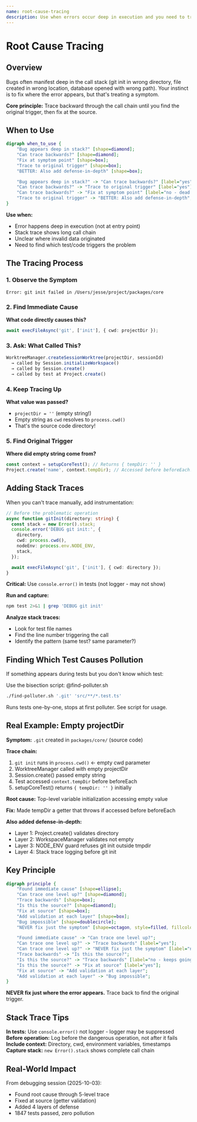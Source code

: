 ```yaml
---
name: root-cause-tracing
description: Use when errors occur deep in execution and you need to trace back to find the original trigger - systematically traces bugs backward through call stack, adding instrumentation when needed, to identify source of invalid data or incorrect behavior
---
```


# Root Cause Tracing

## Overview

Bugs often manifest deep in the call stack (git init in wrong directory, file created in wrong location, database opened with wrong path). Your instinct is to fix where the error appears, but that's treating a symptom.

**Core principle:** Trace backward through the call chain until you find the original trigger, then fix at the source.

## When to Use

```dot
digraph when_to_use {
    "Bug appears deep in stack?" [shape=diamond];
    "Can trace backwards?" [shape=diamond];
    "Fix at symptom point" [shape=box];
    "Trace to original trigger" [shape=box];
    "BETTER: Also add defense-in-depth" [shape=box];

    "Bug appears deep in stack?" -> "Can trace backwards?" [label="yes"];
    "Can trace backwards?" -> "Trace to original trigger" [label="yes"];
    "Can trace backwards?" -> "Fix at symptom point" [label="no - dead end"];
    "Trace to original trigger" -> "BETTER: Also add defense-in-depth";
}
```

**Use when:**
- Error happens deep in execution (not at entry point)
- Stack trace shows long call chain
- Unclear where invalid data originated
- Need to find which test/code triggers the problem

## The Tracing Process

### 1. Observe the Symptom

```text
Error: git init failed in /Users/jesse/project/packages/core
```

### 2. Find Immediate Cause
**What code directly causes this?**

```typescript
await execFileAsync('git', ['init'], { cwd: projectDir });
```

### 3. Ask: What Called This?

```typescript
WorktreeManager.createSessionWorktree(projectDir, sessionId)
  → called by Session.initializeWorkspace()
  → called by Session.create()
  → called by test at Project.create()
```

### 4. Keep Tracing Up
**What value was passed?**
- `projectDir = ''` (empty string!)
- Empty string as `cwd` resolves to `process.cwd()`
- That's the source code directory!

### 5. Find Original Trigger
**Where did empty string come from?**

```typescript
const context = setupCoreTest(); // Returns { tempDir: '' }
Project.create('name', context.tempDir); // Accessed before beforeEach!
```

## Adding Stack Traces

When you can't trace manually, add instrumentation:

```typescript
// Before the problematic operation
async function gitInit(directory: string) {
  const stack = new Error().stack;
  console.error('DEBUG git init:', {
    directory,
    cwd: process.cwd(),
    nodeEnv: process.env.NODE_ENV,
    stack,
  });

  await execFileAsync('git', ['init'], { cwd: directory });
}
```

**Critical:** Use `console.error()` in tests (not logger - may not show)

**Run and capture:**

```bash
npm test 2>&1 | grep 'DEBUG git init'
```

**Analyze stack traces:**
- Look for test file names
- Find the line number triggering the call
- Identify the pattern (same test? same parameter?)

## Finding Which Test Causes Pollution

If something appears during tests but you don't know which test:

Use the bisection script: @find-polluter.sh

```bash
./find-polluter.sh '.git' 'src/**/*.test.ts'
```

Runs tests one-by-one, stops at first polluter. See script for usage.

## Real Example: Empty projectDir

**Symptom:** `.git` created in `packages/core/` (source code)

**Trace chain:**
1. `git init` runs in `process.cwd()` ← empty cwd parameter
2. WorktreeManager called with empty projectDir
3. Session.create() passed empty string
4. Test accessed `context.tempDir` before beforeEach
5. setupCoreTest() returns `{ tempDir: '' }` initially

**Root cause:** Top-level variable initialization accessing empty value

**Fix:** Made tempDir a getter that throws if accessed before beforeEach

**Also added defense-in-depth:**
- Layer 1: Project.create() validates directory
- Layer 2: WorkspaceManager validates not empty
- Layer 3: NODE_ENV guard refuses git init outside tmpdir
- Layer 4: Stack trace logging before git init

## Key Principle

```dot
digraph principle {
    "Found immediate cause" [shape=ellipse];
    "Can trace one level up?" [shape=diamond];
    "Trace backwards" [shape=box];
    "Is this the source?" [shape=diamond];
    "Fix at source" [shape=box];
    "Add validation at each layer" [shape=box];
    "Bug impossible" [shape=doublecircle];
    "NEVER fix just the symptom" [shape=octagon, style=filled, fillcolor=red, fontcolor=white];

    "Found immediate cause" -> "Can trace one level up?";
    "Can trace one level up?" -> "Trace backwards" [label="yes"];
    "Can trace one level up?" -> "NEVER fix just the symptom" [label="no"];
    "Trace backwards" -> "Is this the source?";
    "Is this the source?" -> "Trace backwards" [label="no - keeps going"];
    "Is this the source?" -> "Fix at source" [label="yes"];
    "Fix at source" -> "Add validation at each layer";
    "Add validation at each layer" -> "Bug impossible";
}
```

**NEVER fix just where the error appears.** Trace back to find the original trigger.

## Stack Trace Tips

**In tests:** Use `console.error()` not logger - logger may be suppressed
**Before operation:** Log before the dangerous operation, not after it fails
**Include context:** Directory, cwd, environment variables, timestamps
**Capture stack:** `new Error().stack` shows complete call chain

## Real-World Impact

From debugging session (2025-10-03):
- Found root cause through 5-level trace
- Fixed at source (getter validation)
- Added 4 layers of defense
- 1847 tests passed, zero pollution
